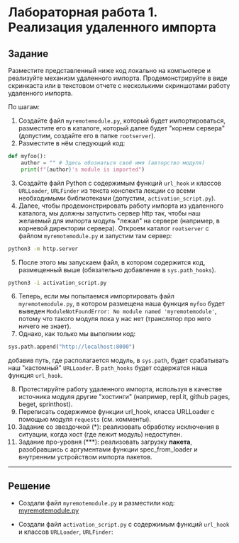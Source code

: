 # Лабораторная работа 1. Реализация удаленного импорта
## Задание
Разместите представленный ниже код локально на компьютере и реализуйте механизм удаленного импорта. 
Продемонстрируйте в виде скринкаста или в текстовом отчете с несколькими скриншотами работу удаленного импорта.

По шагам: 
1. Создайте файл ```myremotemodule.py```, который будет импортироваться, разместите его в каталоге, который далее будет "корнем сервера" (допустим, создайте его в папке ```rootserver```).
2. Разместите в нём следующий код:  
```python
def myfoo():
    author = "" # Здесь обознаться своё имя (авторство модуля)
    print(f"{author}'s module is imported")
```

3. Создайте файл Python с содержимым функций ```url_hook``` и классов ```URLLoader```, ```URLFinder``` из текста конспекта лекции со всеми необходимыми библиотеками (допустим, ```activation_script.py```).
4. Далее, чтобы продемонстрировать работу импорта из удаленного каталога, мы должны запустить сервер http так, чтобы наш желаемый для импорта модуль "лежал" на сервере (например, в корневой директории сервера). Откроем каталог ```rootserver``` с файлом ```myremotemodule.py``` и запустим там сервер:
```sh
python3 -m http.server
```
5. После этого мы запускаем файл, в котором содержится код, размещенный выше (обязательно добавление в ```sys.path_hooks```). 
```sh
python3 -i activation_script.py
```
6. Теперь, если мы попытаемся импортировать файл ```myremotemodule.py```, в котором размещена наша функция ```myfoo``` будет выведен ```ModuleNotFoundError: No module named 'myremotemodule'```, потому что такого модуля пока у нас нет (транслятор про него ничего не знает).
7. Однако, как только мы выполним код:
```python
sys.path.append("http://localhost:8000")
``` 
добавив путь, где располагается модуль, в ```sys.path```, будет срабатывать наш "кастомный" ```URLLoader```.
В ```path_hooks``` будет содержатся наша функция ```url_hook```. 

8. Протестируйте работу удаленного импорта, используя в качестве источника модуля другие "хостинги" (например, repl.it, github pages, beget, sprinthost). 
10. Переписать содержимое функции url_hook, класса URLLoader с помощью модуля ```requests``` (см. комменты).
11. Задание со звездочкой (\*): реализовать обработку исключения в ситуации, когда хост (где лежит модуль) недоступен.
12. Задание про-уровня (\*\*\*): реализовать загрузку **пакета**, разобравшись с аргументами функции spec_from_loader и внутренним устройством импорта пакетов. 

---

## Решение

- Создали файл ```myremotemodule.py``` и разместили код: [myremotemodule.py](https://github.com/MelnikNO/programming3course/blob/main/1sem/LR1/myremotemodule.py)

- Создали файл ```activation_script.py``` с содержимым функций ```url_hook``` и классов ```URLLoader```, ```URLFinder```: 
